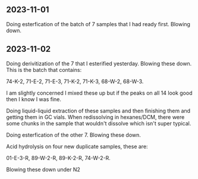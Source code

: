 ## 2023-11-01
Doing esterfication of the batch of 7 samples that I had ready first.
Blowing down.

## 2023-11-02
Doing derivitization of the 7 that I esterified yesterday.
Blowing these down.
This is the batch that contains:

74-K-2, 71-E-2, 71-E-3, 71-K-2, 71-K-3, 68-W-2, 68-W-3.

I am slightly concerned I mixed these up but if the peaks on all 14 look good then I know I was fine. 


Doing liquid-liquid extraction of these samples and then finishing them and getting them in GC vials. 
When redissolving in hexanes/DCM, there were some chunks in the sample that wouldn't dissolve which isn't super typical. 


Doing esterfication of the other 7.
Blowing these down. 

Acid hydrolysis on four new duplicate samples, these are: 

01-E-3-R, 89-W-2-R, 89-K-2-R, 74-W-2-R.

Blowing these down under N2
